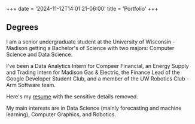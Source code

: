 +++
date = '2024-11-12T14:01:21-06:00'
title = 'Portfolio'
+++

## Degrees

I am a senior undergraduate student at the University of Wisconsin - Madison getting a Bachelor's of Science with two majors: Computer Science and Data Science. 

I've been a Data Analytics Intern for Compeer Financial, an Energy Supply and Trading Intern for Madison Gas & Electric, the Finance Lead of the Google Developer Student Club, and a member of the UW Robotics Club - Arm Software team. 

Here's my <a href="/resume_nodetails.pdf" download="/resume_nodetails.pdf">resume</a> with the sensitive details removed. 

My main interests are in Data Science (mainly forecasting and machine learning), Computer Graphics, and Robotics. 
